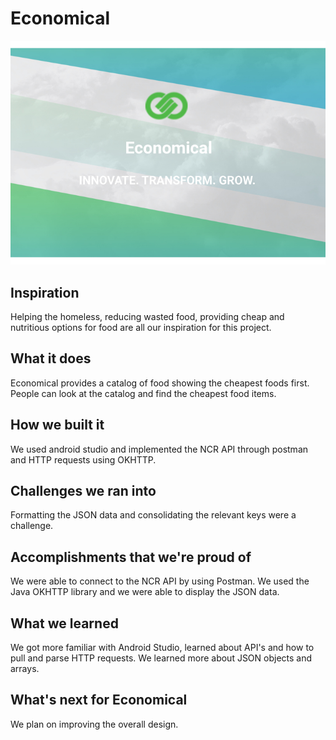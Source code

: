 # Economical

![](https://github.com/malekamiri/Economical/blob/master/gallery.jpg)

## Inspiration

Helping the homeless, reducing wasted food, providing cheap and nutritious options for food are all our inspiration for this project.

## What it does

Economical provides a catalog of food showing the cheapest foods first. People can look at the catalog and find the cheapest food items.

## How we built it

We used android studio and implemented the NCR API through postman and HTTP requests using OKHTTP.

## Challenges we ran into

Formatting the JSON data and consolidating the relevant keys were a challenge.

## Accomplishments that we're proud of

We were able to connect to the NCR API by using Postman. We used the Java OKHTTP library and we were able to display the JSON data.

## What we learned

We got more familiar with Android Studio, learned about API's and how to pull and parse HTTP requests. We learned more about JSON objects and arrays.

##  What's next for Economical

We plan on improving the overall design.

